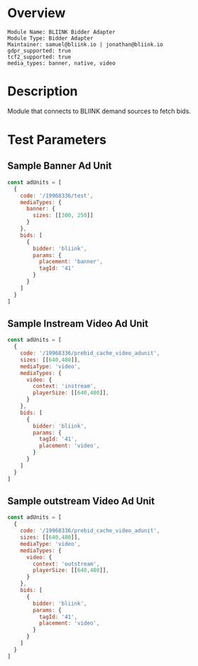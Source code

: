# Overview

```
Module Name: BLIINK Bidder Adapter
Module Type: Bidder Adapter
Maintainer: samuel@bliink.io | jonathan@bliink.io
gdpr_supported: true
tcf2_supported: true
media_types: banner, native, video
```

# Description

Module that connects to BLIINK demand sources to fetch bids.

# Test Parameters

## Sample Banner Ad Unit

```js
const adUnits = [
  {
    code: '/19968336/test',
    mediaTypes: {
      banner: {
        sizes: [[300, 250]]
      }
    },
    bids: [
      {
        bidder: 'bliink',
        params: {
          placement: 'banner',
          tagId: '41'
        }
      }
    ]
  }
]
```

## Sample Instream Video Ad Unit

```js
const adUnits = [
  {
    code: '/19968336/prebid_cache_video_adunit',
    sizes: [[640,480]],
    mediaType: 'video',
    mediaTypes: {
      video: {
        context: 'instream',
        playerSize: [[640,480]],
      }
    },
    bids: [
      {
        bidder: 'bliink',
        params: {
          tagId: '41',
          placement: 'video',
        }
      }
    ]
  }
]
```

## Sample outstream Video Ad Unit

```js
const adUnits = [
  {
    code: '/19968336/prebid_cache_video_adunit',
    sizes: [[640,480]],
    mediaType: 'video',
    mediaTypes: {
      video: {
        context: 'outstream',
        playerSize: [[640,480]],
      }
    },
    bids: [
      {
        bidder: 'bliink',
        params: {
          tagId: '41',
          placement: 'video',
        }
      }
    ]
  }
]
```
